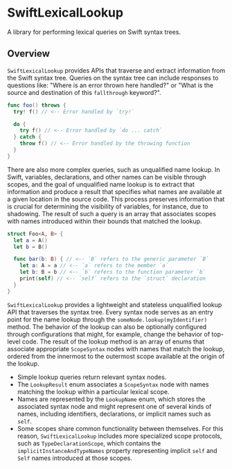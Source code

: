 # SwiftLexicalLookup

A library for performing lexical queries on Swift syntax trees.

## Overview

`SwiftLexicalLookup` provides APIs that traverse and extract information from the Swift syntax tree. Queries on the syntax tree can include responses to questions like: "Where is an error thrown here handled?" or "What is the source and destination of this `fallthrough` keyword?".

```swift
func foo() throws {
  try! f() // <-- Error handled by `try!`

  do {
    try f() // <-- Error handled by `do ... catch`
  } catch {
    throw f() // <-- Error handled by the throwing function
  }
}
```

There are also more complex queries, such as unqualified name lookup. In Swift, variables, declarations, and other names can be visible through scopes, and the goal of unqualified name lookup is to extract that information and produce a result that specifies what names are available at a given location in the source code. This process preserves information that is crucial for determining the visibility of variables, for instance, due to shadowing. The result of such a query is an array that associates scopes with names introduced within their bounds that matched the lookup.

```swift
struct Foo<A, B> {
  let a = A()
  let b = B()

  func bar(b: B) { // <-- `B` refers to the generic parameter `B`
    let a: A = a // <-- `a` refers to the member `a`
    let b: B = b // <-- `b` refers to the function parameter `b`
    print(self) // <-- `self` refers to the `struct` declaration
  }
}
```

`SwiftLexicalLookup` provides a lightweight and stateless unqualified lookup API that traverses the syntax tree. Every syntax node serves as an entry point for the name lookup through the `someNode.lookup(myIdentifier)` method. The behavior of the lookup can also be optionally configured through configurations that might, for example, change the behavior of top-level code. The result of the lookup method is an array of enums that associate appropriate `ScopeSyntax` nodes with names that match the lookup, ordered from the innermost to the outermost scope available at the origin of the lookup.

* Simple lookup queries return relevant syntax nodes.
* The `LookupResult` enum associates a `ScopeSyntax` node with names matching the lookup within a particular lexical scope.
* Names are represented by the `LookupName` enum, which stores the associated syntax node and might represent one of several kinds of names, including identifiers, declarations, or implicit names such as `self`.
* Some scopes share common functionality between themselves. For this reason, `SwiftLexicalLookup` includes more specialized scope protocols, such as `TypeDeclarationScope`, which contains the `implicitInstanceAndTypeNames` property representing implicit `self` and `Self` names introduced at those scopes.
